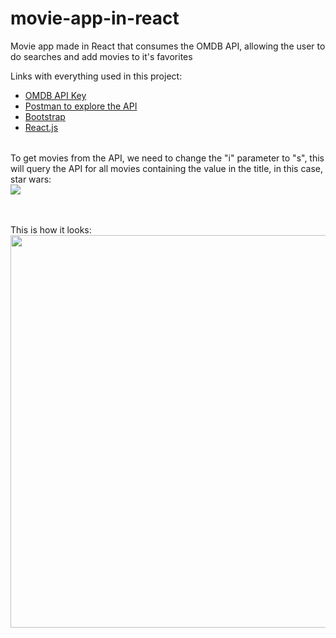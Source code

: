 # movie-app-in-react
Movie app made in React that consumes the OMDB API, allowing the user to do searches and add movies to it's favorites


Links with everything used in this project:
<table>
  <tbody>
       <ul>
         <li><a href="http://www.omdbapi.com/apikey.aspx">OMDB API Key</a></li>
         <li><a href="https://docs.djangoproject.com/en/3.2/ref/class-based-views/">Postman to explore the API</a></li>
         <li><a href="https://getbootstrap.com">Bootstrap</a></li>
         <li><a href="https://pt-br.reactjs.org">React.js</a></li>
       </ul>
  </tbody>
</table>


To get movies from the API, we need to change the "i" parameter to "s", this will query the API for all movies containing the value in the title, in this case, star wars: <br/>
<img src="https://github.com/Hibukim/movie-app-in-react/blob/main/Demo/api-query-demo.png?raw=true"/> <br/>
<br/>
<br/>

This is how it looks: <br/>
<img src="https://github.com/Hibukim/movie-app-in-react/blob/main/Demo/react-movie-app-demo.gif?raw=true" width="628"/>
